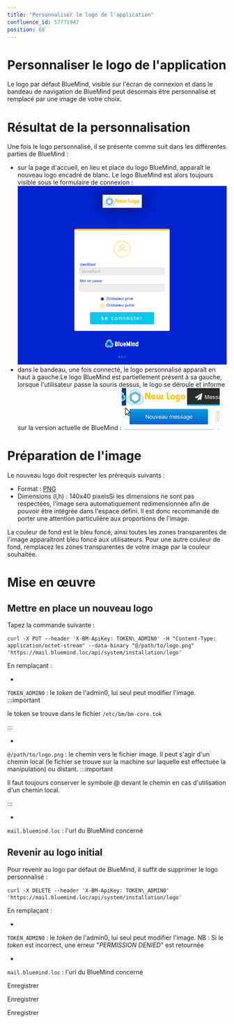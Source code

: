 ```yaml
---
title: "Personnaliser le logo de l'application"
confluence_id: 57771947
position: 68
---
```

# Personnaliser le logo de l'application


Le logo par défaut BlueMind, visible sur l'écran de connexion et dans le bandeau de navigation de BlueMind peut désormais être personnalisé et remplacé par une image de votre choix.

# Résultat de la personnalisation

Une fois le logo personnalisé, il se présente comme suit dans les différentes parties de BlueMind :

- sur la page d'accueil, en lieu et place du logo BlueMind, apparaît le nouveau logo encadré de blanc. Le logo BlueMind est alors toujours visible sous le formulaire de connexion :![](../attachments/57771947/57771949.png)
- dans le bandeau, une fois connecté, le logo personnalisé apparaît en haut à gauche.Le logo BlueMind est partiellement présent à sa gauche, lorsque l'utilisateur passe la souris dessus, le logo se déroule et informe sur la version actuelle de BlueMind :![](../attachments/57771947/57771948.png)


# Préparation de l'image

Le nouveau logo doit respecter les prérequis suivants :

- Format : [PNG](https://fr.wikipedia.org/wiki/Portable_Network_Graphics)
- Dimensions (l,h) : 140x40 pixelsSi les dimensions ne sont pas respectées, l'image sera automatiquement redimensionnée afin de pouvoir être intégrée dans l'espace défini. Il est donc recommandé de porter une attention particulière aux proportions de l'image.


La couleur de fond est le bleu foncé, ainsi toutes les zones transparentes de l'image apparaîtront bleu foncé aux utilisateurs. Pour une autre couleur de fond, remplacez les zones transparentes de votre image par la couleur souhaitée.

# Mise en œuvre

## Mettre en place un nouveau logo

Tapez la commande suivante :


```
curl -X PUT --header 'X-BM-ApiKey: TOKEN\_ADMIN0' -H "Content-Type: application/octet-stream" --data-binary "@/path/to/logo.png" 'https://mail.bluemind.loc/api/system/installation/logo'
```


En remplaçant :

- 
`TOKEN_ADMIN0` : le *token* de l'admin0, lui seul peut modifier l'image.
:::important

le token se trouve dans le fichier `/etc/bm/bm-core.tok`

:::

- 
`@/path/to/logo.png` : le chemin vers le fichier image.
Il peut s'agir d'un chemin local (le fichier se trouve sur la machine sur laquelle est effectuée la manipulation) ou distant.
:::important

Il faut toujours conserver le symbole @ devant le chemin en cas d'utilisation d'un chemin local.

:::

- 
`mail.bluemind.loc` : l'url du BlueMind concerné


## Revenir au logo initial

Pour revenir au logo par défaut de BlueMind, il suffit de supprimer le logo personnalisé :


```
curl -X DELETE --header 'X-BM-ApiKey: TOKEN\_ADMIN0' 'https://mail.bluemind.loc/api/system/installation/logo'
```


En remplaçant :

- 
`TOKEN_ADMIN0` : le *token* de l'admin0, lui seul peut modifier l'image.
NB : Si le *token* est incorrect, une erreur "*PERMISSION DENIED*" est retournée

- 
`mail.bluemind.loc` : l'url du BlueMind concerné


Enregistrer

Enregistrer

Enregistrer

